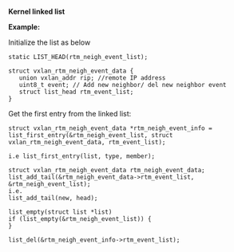 **Kernel linked list**

**Example:**

Initialize the list as below
```
static LIST_HEAD(rtm_neigh_event_list);
```

```
struct vxlan_rtm_neigh_event_data {
   union vxlan_addr rip; //remote IP address
   uint8_t event; // Add new neighbor/ del new neighbor event
   struct list_head rtm_event_list;
}
```

Get the first entry from the linked list:
```
struct vxlan_rtm_neigh_event_data *rtm_neigh_event_info = list_first_entry(&rtm_neigh_event_list, struct vxlan_rtm_neigh_event_data, rtm_event_list);

i.e list_first_entry(list, type, member);
```

```
struct vxlan_rtm_neigh_event_data rtm_neigh_event_data;
list_add_tail(&rtm_neigh_event_data->rtm_event_list, &rtm_neigh_event_list);
i.e.
list_add_tail(new, head);
```

```
list_empty(struct list *list) 
if (list_empty(&rtm_neigh_event_list)) {
}
```

```
list_del(&rtm_neigh_event_info->rtm_event_list);
```
